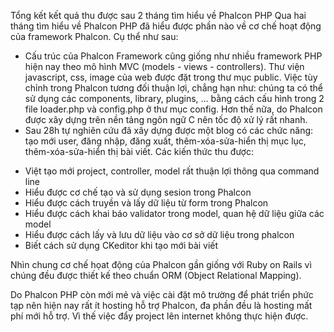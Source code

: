 
 Tổng kết kết quả thu được sau 2 tháng tìm hiểu về Phalcon PHP
Qua hai tháng tìm hiểu về Phalcon PHP đã hiểu được phần nào về cơ chế hoạt động của framework Phalcon. Cụ thể như sau: 
 + Cấu trúc của Phalcon Framework cũng giống như nhiều framework PHP hiện nay theo mô hình MVC (models - views - controllers). Thư viện javascript, css, image của web được đặt trong thư mục public. Việc tùy chỉnh trong Phalcon tương đối thuận lợi, chẳng hạn như: chúng ta có thể sử dụng các components, library, plugins, ... bằng cách cấu hình trong 2 file loader.php và config.php ở thư mục config. Hơn thế nữa, do Phalcon được xây dựng trên nền tảng ngôn ngữ C nên tốc độ xử lý rất nhanh. 
 + Sau 28h tự nghiên cứu đã xây dựng được một blog có các chức năng: tạo mới user, đăng nhập, đăng xuất, thêm-xóa-sửa-hiển thị mục lục, thêm-xóa-sửa-hiển thị bài viết. Các kiến thức thu được:
  - Việt tạo mới project, controller, model rất thuận lợi thông qua command line 
  - Hiểu được cơ chế tạo và sử dụng sesion trong Phalcon
  - Hiểu được cách truyền và lấy dữ liệu từ form trong Phalcon 
  - Hiểu được cách khai báo validator trong model, quan hệ dữ liệu giữa các model
  - Hiểu được cách lấy và lưu dữ liệu vào cơ sở dữ liệu trong phalcon 
  - Biết cách sử dụng CKeditor khi tạo mới bài viết

Nhìn chung cơ chế họat động của Phalcon gần giống với Ruby on Rails vì chúng đều được thiết kế theo chuẩn ORM (Object Relational Mapping). 

Do Phalcon PHP còn mới mẻ và việc cài đặt mô trường để phát triển phức tạp nên hiện nay rất ít hosting hỗ trợ Phalcon, đa phần đều là hosting mất phí mới hỗ trợ. Vì thế việc đẩy project lên internet không thực hiện được. 
